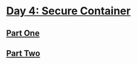 # [Day 4: Secure Container](https://adventofcode.com/2019/day/4)

## [Part One](https://adventofcode.com/2019/day/4#part1)

## [Part Two](https://adventofcode.com/2019/day/4#part2)

